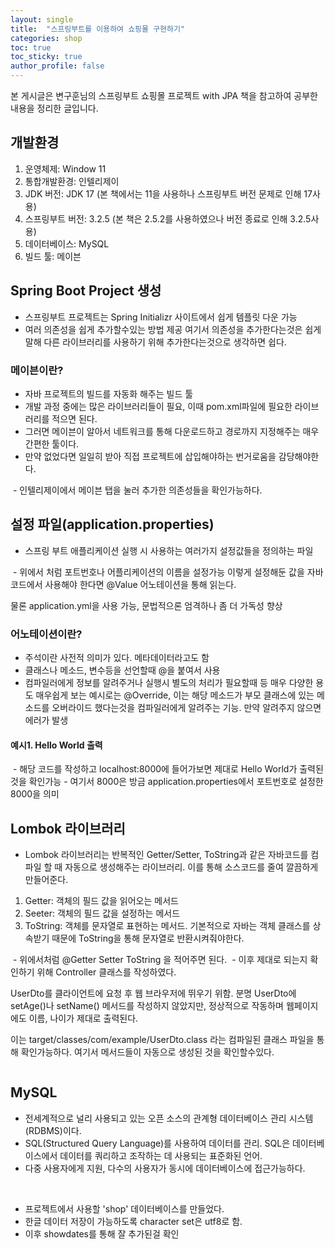 ```yaml
---
layout: single
title:  "스프링부트를 이용하여 쇼핑몰 구현하기"
categories: shop
toc: true
toc_sticky: true
author_profile: false
---
```


본 게시글은 변구훈님의 스프링부트 쇼핑몰 프로젝트 with JPA 책을 참고하여
공부한 내용을 정리한 글입니다.

## 개발환경
1. 운영체제: Window 11
2. 통합개발환경: 인텔리제이
3. JDK 버전: JDK 17 (본 책에서는 11을 사용하나 스프링부트 버전 문제로 인해 17사용)
4. 스프링부트 버전: 3.2.5 (본 책은 2.5.2를 사용하였으나 버전 종료로 인해 3.2.5사용)
5. 데이터베이스: MySQL
6. 빌드 툴: 메이븐


## Spring Boot Project 생성
- 스프링부트 프로젝트는 Spring Initializr 사이트에서 쉽게 템플릿 다운 가능
- 여러 의존성을 쉽게 추가할수있는 방법 제공
여기서 의존성을 추가한다는것은 쉽게 말해 다른 라이브러리를 사용하기 위해 추가한다는것으로 생각하면 쉽다.


### 메이븐이란?
- 자바 프로젝트의 빌드를 자동화 해주는 빌드 툴
- 개발 과정 중에는 많은 라이브러리들이 필요, 이때 pom.xml파일에 필요한 라이브러리를 적으면 된다.
- 그러면 메이븐이 알아서 네트워크를 통해 다운로드하고 경로까지 지정해주는 매우 간편한 툴이다.
- 만약 없었다면 일일히 받아 직접 프로젝트에 삽입해야하는 번거로움을 감당해야한다.

<img src="/assets/images/blog/의존성 확인.png" class="img-responsive" alt="">
- 인텔리제이에서 메이븐 탭을 눌러 추가한 의존성들을 확인가능하다.

## 설정 파일(application.properties)
- 스프링 부트 애플리케이션 실행 시 사용하는 여러가지 설정값들을 정의하는 파일

<img src="/assets/images/blog/설정파일.png" class="img-responsive" alt="">
- 위에서 처럼 포트번호나 어플리케이션의 이름을 설정가능
이렇게 설정해둔 값을 자바코드에서 사용해야 한다면 @Value 어노테이션을 통해 읽는다.

물론 application.yml을 사용 가능, 문법적으론 엄격하나 좀 더 가독성 향상

### 어노테이션이란?
- 주석이란 사전적 의미가 있다. 메타데이터라고도 함
- 클래스나 메소드, 변수등을 선언할때 @을 붙여서 사용
- 컴파일러에게 정보를 알려주거나 실행시 별도의 처리가 필요할때 등 매우 다양한 용도
매우쉽게 보는 예시로는 @Override, 이는 해당 메소드가 부모 클래스에 있는 메소드를
오버라이드 했다는것을 컴파일러에게 알려주는 기능. 만약 알려주지 않으면 에러가 발생


#### 예시1. Hello World 출력
<img src="/assets/images/blog/Hello.png" class="img-responsive" alt="">
- 해당 코드를 작성하고 localhost:8000에 들어가보면 제대로 Hello World가 출력된것을 확인가능
- 여기서 8000은 방금 application.properties에서 포트번호로 설정한 8000을 의미

<img src="/assets/images/blog/HelloP.png" class="img-responsive" alt="">

## Lombok 라이브러리
- Lombok 라이브러리는 반복적인 Getter/Setter, ToString과 같은 자바코드를 컴파일 할 때 자동으로 생성해주는 라이브러리. 이를 통해 소스코드를 줄여 깔끔하게 만들어준다.

1. Getter: 객체의 필드 값을 읽어오는 메서드
2. Seeter: 객체의 필드 값을 설정하는 메서드
3. ToString: 객체를 문자열로 표현하는 메서드. 기본적으로 자바는 객체 클래스를 상속받기 때문에 ToString을 통해 문자열로 반환시켜줘야한다.


<img src="/assets/images/blog/UserDto.png" class="img-responsive" alt="">
- 위에서처럼 @Getter Setter ToString 을 적어주면 된다.

<img src="/assets/images/blog/Controll.png" class="img-responsive" alt="">
- 이후 제대로 되는지 확인하기 위해 Controller 클래스를 작성하였다.

UserDto를 클라이언트에 요청 후 웹 브라우저에 뛰우기 위함. 분명 UserDto에 setAge()나
setName() 메서드를 작성하지 않았지만, 정상적으로 작동하며 웹페이지에도 이름, 나이가 제대로 출력된다.

이는 target/classes/com/example/UserDto.class 라는 컴파일된 클래스 파일을 통해 확인가능하다. 여기서 메서드들이 자동으로 생성된 것을 확인할수있다.

<img src="/assets/images/blog/Lombok.png" class="img-responsive" alt="">

## MySQL
- 전세계적으로 널리 사용되고 있는 오픈 소스의 관계형 데이터베이스 관리 시스템(RDBMS)이다.
- SQL(Structured Query Language)를 사용하여 데이터를 관리. SQL은 데이터베이스에서 데이터를 쿼리하고 조작하는 데 사용되는 표준화된 언어.
- 다중 사용자에게 지원, 다수의 사용자가 동시에 데이터베이스에 접근가능하다.

<img src="/assets/images/blog/mySQLwork.png" class="img-responsive" alt="">
<img src="/assets/images/blog/mySQLshow.png" class="img-responsive" alt="">

- 프로젝트에서 사용할 'shop' 데이터베이스를 만들었다.
- 한글 데이터 저장이 가능하도록 character set은 utf8로 함.
- 이후 showdates를 통해 잘 추가된걸 확인